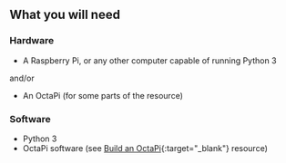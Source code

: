 ## What you will need

### Hardware
- A Raspberry Pi, or any other computer capable of running Python 3

and/or

- An OctaPi (for some parts of the resource)

### Software
- Python 3
- OctaPi software (see [Build an OctaPi](https://projects.raspberrypi.org/en/projects/rpi-python-build-an-octapi){:target="_blank"} resource)
